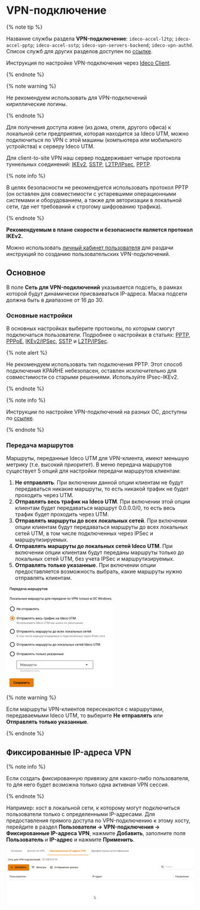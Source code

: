 # VPN-подключение

{% note tip %}

Название службы раздела **VPN-подключение**: `ideco-accel-l2tp`; `ideco-accel-pptp`; `ideco-accel-sstp`; `ideco-vpn-servers-backend`; `ideco-vpn-authd`. \
Список служб для других разделов доступен по [ссылке](../../../../../ngfw/settings/server-management/terminal.md).

Инструкция по настройке VPN-подключения через [Ideco Client](../../../../../ngfw/settings/users/ideco-agent.md).

{% endnote %}

{% note warning %}

Не рекомендуем использовать для VPN-подключений кириллические логины.

{% endnote %}

Для получения доступа извне (из дома, отеля, другого офиса) к локальной сети предприятия, которая находится за Ideco UTM, можно подключиться по VPN с этой машины (компьютера или мобильного устройства) к серверу Ideco UTM.

Для client-to-site VPN наш сервер поддерживает четыре протокола туннельных соединений: [IKEv2](ipsec-ikev2.md), [SSTP](sstp.md), [L2TP/IPsec](l2tp-ipsec.md), [PPTP](pptp.md).

{% note info %}

В целях безопасности не рекомендуется использовать протокол PPTP (он оставлен для совместимости с устаревшими операционными системами и оборудованием, а также для авторизации в локальной сети, где нет требований к строгому шифрованию трафика).

{% endnote %}

**Рекомендуемым в плане скорости и безопасности является протокол IKEv2.**

Можно использовать [личный кабинет пользователя](user-lk.md) для раздачи инструкций по созданию пользовательских VPN-подключений.

## Основное

В поле **Сеть для VPN-подключений** указывается подсеть, в рамках которой будут динамически присваиваться IP-адреса. Маска подсети должна быть в диапазоне от 16 до 30.

### Основные настройки

В основных настройках выберите протоколы, по которым смогут подключаться пользователи. Подробнее о настройках в статьях: [PPTP](pptp.md), [PPPoE](pppoe.md), [IKEv2/IPSec](ipsec-ikev2.md), [SSTP](sstp.md) и [L2TP/IPSec](l2tp-ipsec.md).

{% note alert %}

Не рекомендуем использовать тип подключения PPTP. Этот способ подключения КРАЙНЕ небезопасен, оставлен исключительно для совместимости со старыми решениями. Используйте IPsec-IKEv2.

{% endnote %}

{% note info %}

Инструкции по настройке VPN-подключений на разных ОС, доступны по [ссылке](../../../../recipes/popular-recipes/README.md).

{% endnote %}

### Передача маршрутов

Маршруты, переданные Ideco UTM для VPN-клиента, имеют меньшую метрику (т.е. высокий приоритет). В меню передача маршрутов существует 5 опций для настройки передачи маршрутов клиентам:

1. **Не отправлять**. При включении данной опции клиентам не будут передаваться никакие маршруты, то есть никакой трафик не будет проходить через UTM.
2. **Отправлять весь трафик на Ideco UTM**. При включении этой опции клиентам будет передаваться маршрут 0.0.0.0/0, то есть весь трафик будет проходить через UTM.
3. **Отправлять маршруты до всех локальных сетей**. При включении опции клиентам будут передаваться маршруты до всех локальных сетей UTM, в том числе подключенных через IPSec и маршрутизируемых.
4. **Отправлять маршруты до локальных сетей Ideco UTM**. При включении опции клиентам будут переданы маршруты только до локальных сетей UTM, без учета IPSec и маршрутизируемых.
5. **Отправлять только указанные**. При включении опции предоставляется возможность выбрать, какие маршруты нужно отправлять клиентам.

![](../../../../../_images/vpn2.png)

{% note warning %}

Если маршруты VPN-клиентов пересекаются с маршрутами, передаваемыми Ideco UTM, то выберите **Не отправлять** или **Отправлять только указанные**.

{% endnote %}

## Фиксированные IP-адреса VPN

{% note info %}

Если создать фиксированную привязку для какого-либо пользователя, то для него будет возможна только одна активная VPN сессия.

{% endnote %}

Например: хост в локальной сети, к которому могут подключиться пользователи только с определенными IP-адресами. Для предоставления прямого доступа по VPN-подключению к этому хосту, перейдите в раздел **Пользователи -> VPN-подключения -> Фиксированные IP-адреса VPN**, нажмите **Добавить**, заполните поля **Пользователь** и **IP-адрес** и нажмите **Применить**.

![](../../../../../_images/vpn.gif)